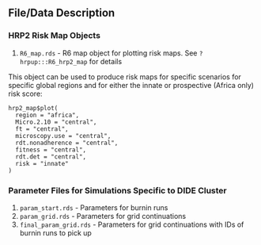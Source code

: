 ## File/Data Description

### HRP2 Risk Map Objects

1. `R6_map.rds` - R6 map object for plotting risk maps. See `?hrpup:::R6_hrp2_map` for details

This object can be used to produce risk maps for specific scenarios for specific global regions and for either the innate or prospective (Africa only) risk score:

```
hrp2_map$plot(
  region = "africa", 
  Micro.2.10 = "central", 
  ft = "central", 
  microscopy.use = "central", 
  rdt.nonadherence = "central", 
  fitness = "central", 
  rdt.det = "central",
  risk = "innate"
)
```

### Parameter Files for Simulations Specific to DIDE Cluster

1. `param_start.rds` - Parameters for burnin runs
1. `param_grid.rds` - Parameters for grid continuations
1. `final_param_grid.rds` - Parameters for grid continuations with IDs of burnin runs to pick up
